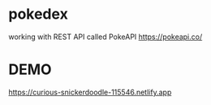# pokedex
working with REST API called PokeAPI https://pokeapi.co/

# DEMO
https://curious-snickerdoodle-115546.netlify.app

